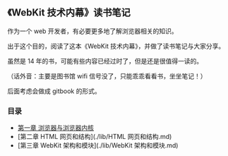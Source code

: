## 《WebKit 技术内幕》读书笔记

作为一个 web 开发者，有必要更多地了解浏览器相关的知识。

出于这个目的，阅读了这本《WebKit 技术内幕》，并做了读书笔记与大家分享。

虽然是 14 年的书，可能有些内容已经过时了，但是还是很值得一读的。

（话外音：主要是图书馆 wifi 信号没了，只能乖乖看看书，坐坐笔记！）

后面考虑会做成 gitbook 的形式。

### 目录

- [第一章 浏览器与浏览器内核](./lib/浏览器与浏览器内核.md)
- [第二章 HTML 网页和结构](./lib/HTML 网页和结构.md)
- [第三章 WebKit 架构和模块](./lib/WebKit 架构和模块.md)
